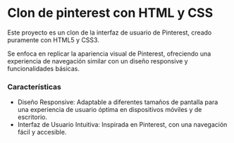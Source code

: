 # Clon de pinterest con HTML y CSS
Este proyecto es un clon de la interfaz de usuario de Pinterest, creado puramente con HTML5 y CSS3.

Se enfoca en replicar la apariencia visual de Pinterest, ofreciendo una experiencia de navegación similar con un diseño responsive y funcionalidades básicas.

### Características

* Diseño Responsive: Adaptable a diferentes tamaños de pantalla para una experiencia de usuario óptima en dispositivos móviles y de escritorio.
* Interfaz de Usuario Intuitiva: Inspirada en Pinterest, con una navegación fácil y accesible.
